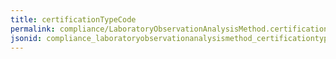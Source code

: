 ```yaml
---
title: certificationTypeCode
permalink: compliance/LaboratoryObservationAnalysisMethod.certificationTypeCode.html
jsonid: compliance_laboratoryobservationanalysismethod_certificationtypecode
---
```

